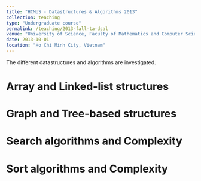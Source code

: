 ```yaml
---
title: "HCMUS - Datastructures & Algorithms 2013"
collection: teaching
type: "Undergraduate course"
permalink: /teaching/2013-fall-ta-dsal
venue: "University of Science, Faculty of Mathematics and Computer Sciences"
date: 2013-10-01
location: "Ho Chi Minh City, Vietnam"
---
```


The different datastructures and algorithms are investigated.

Array and Linked-list structures
======

Graph and Tree-based structures
======

Search algorithms and Complexity
======

Sort algorithms and Complexity
======